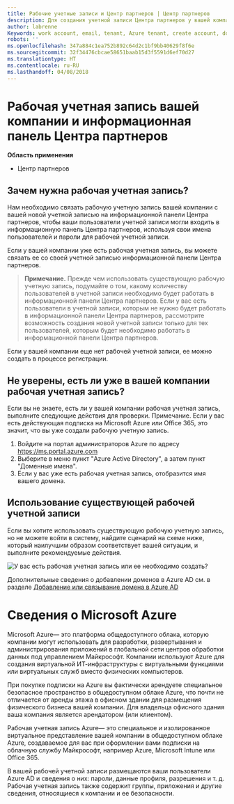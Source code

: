 ```yaml
---
title: Рабочие учетные записи и Центр партнеров | Центр партнеров
description: Для создания учетной записи Центра партнеров у вашей компании должна быть рабочая учетная запись.
author: labrenne
Keywords: work account, email, tenant, Azure tenant, create account, domain name
robots: ''
ms.openlocfilehash: 347a884c1ea752b892c64d2c1bf9bb40629f8f6e
ms.sourcegitcommit: 32f34476cbcae58651baab15d3f5591d6ef70d27
ms.translationtype: HT
ms.contentlocale: ru-RU
ms.lasthandoff: 04/08/2018
---
```

# <a name="your-company-work-account-and-the-partner-dashboard"></a>Рабочая учетная запись вашей компании и информационная панель Центра партнеров  

**Область применения**

-  Центр партнеров

## <a name="why-you-need-a-work-account"></a>Зачем нужна рабочая учетная запись?

Нам необходимо связать рабочую учетную запись вашей компании с вашей новой учетной записью на информационной панели Центра партнеров, чтобы ваши пользователи учетной записи могли входить в информационную панель Центра партнеров, используя свои имена пользователей и пароли для рабочей учетной записи.

Если у вашей компании уже есть рабочая учетная запись, вы можете связать ее со своей учетной записью информационной панели Центра партнеров. 

>**Примечание.** Прежде чем использовать существующую рабочую учетную запись, подумайте о том, какому количеству пользователей в учетной записи необходимо будет работать в информационной панели Центра партнеров. Если у вас есть пользователи в учетной записи, которым не нужно будет работать в информационной панели Центра партнеров, рассмотрите возможность создания новой учетной записи только для тех пользователей, которым будет необходимо работать в информационной панели Центра партнеров.

Если у вашей компании еще нет рабочей учетной записи, ее можно создать в процессе регистрации. 

## <a name="not-sure-if-your-company-already-has-a-work-account"></a>Не уверены, есть ли уже в вашей компании рабочая учетная запись?

Если вы не знаете, есть ли у вашей компании рабочая учетная запись, выполните следующие действия для проверки. Примечание. Если у вас есть действующая подписка на Microsoft Azure или Office 365, это значит, что вы уже создали рабочую учетную запись.
1.  Войдите на портал администраторов Azure по адресу https://ms.portal.azure.com
2.  Выберите в меню пункт "Azure Active Directory", а затем пункт "Доменные имена".
3.  Если у вас уже есть рабочая учетная запись, отобразится имя вашего домена.

## <a name="using-an-existing-work-account"></a>Использование существующей рабочей учетной записи

Если вы хотите использовать существующую рабочую учетную запись, но не можете войти в систему, найдите сценарий на схеме ниже, который наилучшим образом соответствует вашей ситуации, и выполните рекомендуемые действия. 

![У вас есть рабочая учетная запись или ее необходимо создать?](images/onboardingAADFlow.png)

Дополнительные сведения о добавлении доменов в Azure AD см. в разделе [Добавление или связывание домена в Azure AD](https://docs.microsoft.com/azure/active-directory/active-directory-add-domain)

# <a name="about-microsoft-azure"></a>Сведения о Microsoft Azure

Microsoft Azure— это платформа общедоступного облака, которую компании могут использовать для разработки, развертывания и администрирования приложений в глобальной сети центров обработки данных под управлением Майкрософт. Компании используют Azure для создания виртуальной ИТ-инфраструктуры с виртуальными функциями или виртуальных служб вместо физических компьютеров. 

При покупке подписки на Azure вы фактически арендуете специальное безопасное пространство в общедоступном облаке Azure, что почти не отличается от аренды этажа в офисном здании для размещения физического бизнеса вашей компании. Для владельца офисного здания ваша компания является арендатором (или клиентом). 

Рабочая учетная запись Azure— это специальное и изолированное виртуальное представление вашей компании в общедоступном облаке Azure, создаваемое для вас при оформлении вами подписки на облачную службу Майкрософт, например Azure, Microsoft Intune или Office 365. 

В вашей рабочей учетной записи размещаются ваши пользователи Azure AD и сведения о них: пароли, данные профиля, разрешения и т. д. Рабочая учетная запись также содержит группы, приложения и другие сведения, относящиеся к компании и ее безопасности. 
